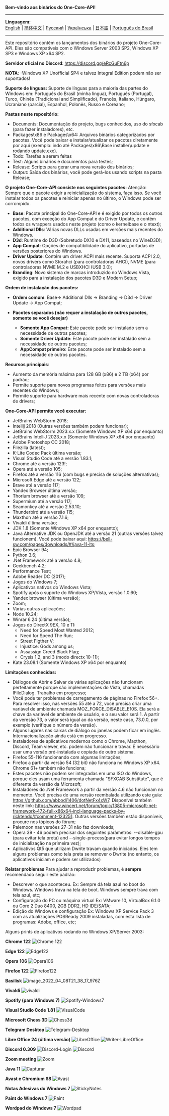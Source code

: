 ﻿**Bem-vindo aos binários do One-Core-API!**
***
**Linguagem:**    
[English](README.md) | [简体中文](README_CN.md) | [Русский](README_RU.md) | [Українська](README_UK.md) | [日本語](README_JP.md) | [Português do Brasil](README_BR.md)
***

Este repositório contém os lançamentos dos binários do projeto One-Core-API. Eles são compatíveis com o Windows Server 2003 SP2, Windows XP SP3 e Windows XP
x64 SP2.

**Servidor oficial no Discord**: https://discord.gg/eRcGuFtn6p

**NOTA**:
-Windows XP Unofficial SP4 e talvez Integral Edition podem não ser suportados!

**Suporte de línguas:**
Suporte de línguas para a maioria das partes do Windows em: Português do Brasil (minha língua), Português (Portugal), Turco, Chinês (Tradicional and Simplificado), Francês, Italiano, Húngaro, Ucraniano (parcial), Espanhol, Polonês, Russo e Coreano;

**Pastas neste repositório:**
- Documents: Documentação do projeto, bugs conhecidos, uso do sfxcab (para fazer instaladores), etc.
- Packages\x86 e Packages\x64: Arquivos binários categorizados por pacotes. Você pode baixar e instalar/atualizar os pacotes diretamente por aqui (exemplo: indo até Packages\x86\Base installer\update e rodando update.exe).
- Todo: Tarefas a serem feitas
- Test: Alguns binários e documentos para testes;
- Release: Scripts para gerar uma nova versão dos binários;
- Output: Saída dos binários, você pode gerá-los usando scripts na pasta Release;

**O projeto One-Core-API consiste nos seguintes pacotes:**
Atenção: Sempre que o pacote exigir a reinicialização do sistema, faça isso. Se você instalar todos os pacotes e reiniciar apenas no último, o Windows pode ser corrompido.  
- **Base**: Pacote principal do One-Core-API e é exigido por todos os outros pacotes, com exceção do App Compat e do Driver Update, e contém todos os wrappers usados neste projeto (como o kernelbase e o ntext);
- **Additional Dlls**: Várias novas DLLs usadas em versões mais recentes do Windows.
- **D3d**: Runtime do D3D (Sobretudo DX10 e DX11, baseados no WineD3D);
- **App Compat**: Opções de compatibilidade do aplicativo, portadas de versões posteriores do Windows.
- **Driver Update**: Contém um driver ACPI mais recente. Suporta ACPI 2.0, novos drivers como Storahci (para controladoras AHCI), NVME (para controladoras NVME M.2  e USBXHCI (USB 3.0); 
- **Branding**: Novo sistema de marcas introduzido no Windows Vista, exigido para a instalação dos pacotes D3D e Modern Setup;

**Ordem de instalação dos pacotes:**
- **Ordem comum**: Base-> Additional Dlls -> Branding -> D3d -> Driver Update -> App Compat;

- **Pacotes separados (não requer a instalação de outros pacotes, somente se você desejar)**
  - **Somente App Compat:** Este pacote pode ser instalado sem a necessidade de outros pacotes; 
  - **Somente Driver Update**: Este pacote pode ser instalado sem a necessidade de outros pacotes; 
  - **AppCompat primeiro**: Este pacote pode ser instalado sem a necessidade de outros pacotes. 

**Recursos principais**:
- Aumento da memória máxima para 128 GB (x86) e 2 TB (x64) por padrão;
- Permite suporte para novos programas feitos para versões mais recentes do Windows;
- Permite suporte para hardware mais recente com novas controladoras de drivers;

**One-Core-API permite você executar:**
- JetBrains WebStorm 2018;
- Intellij 2018 (Outras versões também podem funcionar);
- JetBrains WebStorm 2023.x.x (Somente Windows XP x64 por enquanto)
- JetBrains IntelliJ 2023.x.x (Somente Windows XP x64 por enquanto)
- Adobe Photoshop CC 2018;
- Filezilla (latest);
- K-Lite Codec Pack última versão;
- Visual Studio Code até a versão 1.83.1;
- Chrome até a versão 123!;
- Opera até a versão 105;
- Firefox até a versão 116 (com bugs e precisa de soluções alternativas);
- Microsoft Edge até a versão 122;
- Brave até a versão 117;
- Yandex Browser última versão;
- Thorium browser até a versão 109;
- Supermium até a versão 117;
- Seamonkey até a versão 2.53.10;
- Thunderbird até a versão 115;
- Maxthon até a versão 7.1.6;
- Vivaldi última versão;
- JDK 1.8 (Somente Windows XP x64 por enquanto);
- Java Alternative JDK ou OpenJDK até a versão 21 (outras versões talvez funcionem). Você pode baixar aqui: https://bell-sw.com/pages/downloads/#/java-11-lts;
- Epic Browser 94;
- Python 3.6;
- .Net Framework até a versão 4.8;
- Geekbench 4.2;
- Performance Test;
- Adobe Reader DC (2017);
- Jogos do Windows 7;
- Aplicativos nativos do Windows Vista;
- Spotify após o suporte do Windows XP/Vista, versão 1.0.60;
- Yandex browser (última versão);
- Zoom;
- Várias outras aplicações;
- Node 10.24;
- Winrar 6.24 (última versão);
- Jogos do DirectX 9EX, 10 e 11: 
  - Need for Speed Most Wanted 2012;
  - Need for Speed The Run;
  - Street Figther V;
  - Injustice: Gods among us;
  - Assassign Creed Black Flag;
  - Crysis 1,2, and 3 (modo directx 10-11);
- Kate 23.08.1 (Somente Windows XP x64 por enquanto)
  
**Limitações conhecidas:**
- Diálogos de Abrir e Salvar de várias aplicações não funcionam perfeitamente porque são implementações do Vista, chamadas IFileDialog. Trabalho em progresso;
- Você pode ter problemas de carregamento de páginas no Firefox 56+. Para resolver isso, nas versões 55 até a 72, você precisa criar uma variável de ambiente chamada MOZ_FORCE_DISABLE_E10S. Ela será a chave da variável de ambiente de usuário, e o seu valor será 1. A partir da veresão 73, o valor será igual ao da versão, neste caso, 73.0.0, por exemplo (verifique o número da versão).
- Alguns lugares nas caixas de diálogo ou janelas podem ficar em inglês. Internacionalização ainda está em progresso.
- Instaladores de aplicativos modernos como o Chrome, Maxthon, Discord, Team viewer, etc. podem não funcionar e travar. É necessário usar uma versão pré-instalada e copiada de outro sistema.
- Firefox 55-116 funcionando com algumas limitações;
- Firefox a partir da versão 54 (32 bit) não funciona no Windows XP x64. Chrome 61+ também não funciona;
- Estes pacotes não podem ser integradas em uma ISO do Windows, porque eles usam uma ferramenta chamada "SFXCAB Substitute", que é diferente da versão da Microsoft;
- Instaladores do .Net Framework a partir da versão 4.6 não funcionam no momento. Você precisa de uma versão reembalada utilizando este guia: https://github.com/abbodi1406/dotNetFx4xW7. Disponível também neste link: https://www.wincert.net/forum/topic/13805-microsoft-net-framework-472-full-x86x64-incl-language-packs-by-ricktendo/#comment-123251. Outras versões também estão disponíveis, procure nos tópicos do fórum;
- Palemoon nas versões 27-31 não faz downloads;
- Opera 39 - 46 podem precisar dos seguintes parâmetros: --disable-gpu (para evitar tela preta) and --single-process(para evitar longos tempos de inicialização na primeira vez);
- Aplicativos Qt5 que utilizam Dwrite travam quando iniciados. Eles tem alguns problemas como tela preta se remover o Dwrite (no entanto, os aplicativos iniciam e podem ser utilizados)

**Relatar problemas**
Para ajudar a reproduzir problemas, é **sempre** recomendado seguir este padrão:
- Descrever o que aconteceu.
  Ex: Sempre dá tela azul no boot do Windows. Windows trava na tela de boot. Windows sempre trava com tela azul, etc;
- Configuração do PC ou máquina virtual
  Ex: VMware 10, VirtualBox 6.1.0 ou Core 2 Duo 8400, 2GB DDR2, HD IDE/SATA;
- Edição do Windows e configuração
  Ex: Windows XP Service Pack 3 com as atualizações POSReady 2009 instaladas, com esta lista de programas: Adobe, office, etc;

Alguns prints de aplicativos rodando no Windows XP/Server 2003:

**Chrome 122**
![Chrome 122](https://github.com/Skulltrail192/One-Core-API-Binaries/assets/5159776/6442a5b0-036b-48e0-a6e8-3624825d3882)

**Edge 122**
![Edge122](https://github.com/Skulltrail192/One-Core-API-Binaries/assets/5159776/734954f4-2540-4657-9a2d-ce6aed809bf5)

**Opera 106**
![Opera106](https://github.com/Skulltrail192/One-Core-API-Binaries/assets/5159776/db509ccf-4e66-4e2b-ad4b-fd8512495333)

**Firefox 122**
![Firefox122](https://github.com/Skulltrail192/One-Core-API-Binaries/assets/5159776/db647daf-0960-4ace-ad2f-63469dbf3881)

**Basilisk**
![image_2022_04_08T21_38_17_976Z](https://user-images.githubusercontent.com/5159776/178077859-079bfca4-bdb6-402e-8991-b88e7dfe387c.png)

**Vivaldi**
![vivaldi](https://github.com/Skulltrail192/One-Core-API-Binaries/assets/5159776/86d5895f-977a-414f-b0d5-0e877a658676)

**Spotify (para Windows 7)**
![Spotify-Windows7](https://github.com/Skulltrail192/One-Core-API-Binaries/assets/5159776/09de7c20-8670-45dc-9471-a6db9349abd0)

**Visual Studio Code 1.81**
![VisualCode](https://github.com/Skulltrail192/One-Core-API-Binaries/assets/5159776/b21748b9-25bb-412d-95b3-2219d2efdf42)

**Microsoft Chess 3D**
![Chess3d](https://github.com/Skulltrail192/One-Core-API-Binaries/assets/5159776/bd1ad0c6-edde-4ff2-a6e0-074c7379fab6)

**Telegram Desktop**
![Telegram-Desktop](https://github.com/Skulltrail192/One-Core-API-Binaries/assets/5159776/d23b9add-629d-45a3-a8e1-c331271bc0d3)

**Libre Office 24 (última versão)**
![LibreOffice](https://github.com/Skulltrail192/One-Core-API-Binaries/assets/5159776/11fd191d-270c-428d-8d41-0498e8fafb3b)
![Writer-LibreOffice](https://github.com/Skulltrail192/One-Core-API-Binaries/assets/5159776/e389a39b-febd-45f6-9c6f-25f64e460142)

**Discord 0.309**
![Discord-Login](https://github.com/Skulltrail192/One-Core-API-Binaries/assets/5159776/8a4c12b5-19fc-454d-b02a-a1db807d3900)
![Discord](https://github.com/Skulltrail192/One-Core-API-Binaries/assets/5159776/eb673541-4e66-4c76-867e-346edbaaa0af)

**Zoom meeting**
![Zoom](https://github.com/Skulltrail192/One-Core-API-Binaries/assets/5159776/d002cf1b-c5f4-4c0c-b629-00e031a56765)

**Java 11**
![Capturar](https://user-images.githubusercontent.com/5159776/178078132-da504607-a1ca-4f8d-ae25-6a7eb367bdaa.PNG)

**Avast e Chromium 68**
![Avast](https://user-images.githubusercontent.com/5159776/178078208-c13b3448-ee6a-4c56-9d94-d0c62d51949e.PNG)

**Notas Adesivas do Windows 7**
![StickyNotes](https://github.com/Skulltrail192/One-Core-API-Binaries/assets/5159776/669ba3e4-b831-4a96-ad40-d87e3e9531e2)

**Paint do Windows 7**
![Paint](https://github.com/Skulltrail192/One-Core-API-Binaries/assets/5159776/81728a44-c9e7-41e8-b68b-8ea7b119ebba)

**Wordpad do Windows 7**
![Wordpad](https://github.com/Skulltrail192/One-Core-API-Binaries/assets/5159776/9dac02c7-7139-47fe-8732-ccd9ef91090b)